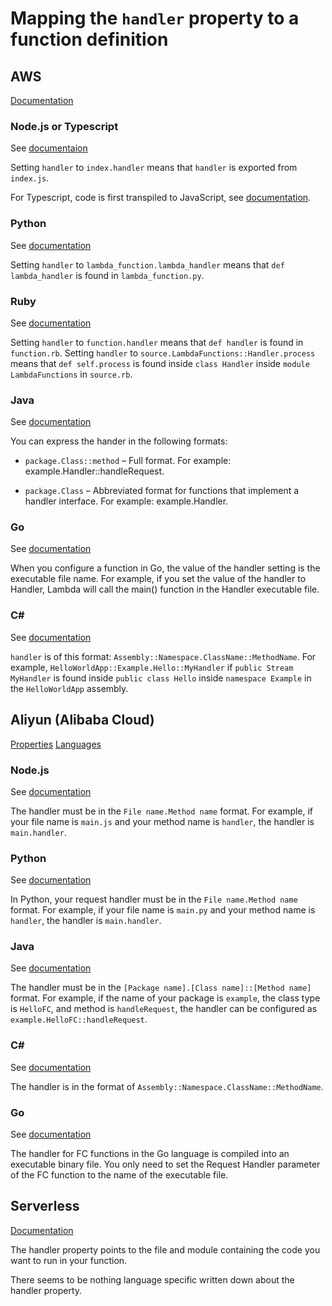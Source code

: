 # Mapping the `handler` property to a function definition

## AWS

[Documentation](https://docs.aws.amazon.com/lambda/latest/dg/welcome.html)

### Node.js or Typescript
See [documentaion](https://docs.aws.amazon.com/lambda/latest/dg/nodejs-handler.html)

Setting `handler` to `index.handler` means that `handler` is exported from `index.js`.

For Typescript, code is first transpiled to JavaScript, see [documentation](https://docs.aws.amazon.com/lambda/latest/dg/lambda-typescript.html).


### Python
See [documentation](https://docs.aws.amazon.com/lambda/latest/dg/python-handler.html)

Setting `handler` to `lambda_function.lambda_handler` means that `def lambda_handler` is found in `lambda_function.py`.

### Ruby
See [documentation](https://docs.aws.amazon.com/lambda/latest/dg/ruby-handler.html)

Setting `handler` to `function.handler` means that `def handler` is found in `function.rb`.
Setting `handler` to `source.LambdaFunctions::Handler.process` means that `def self.process` is found inside `class Handler` inside `module LambdaFunctions` in `source.rb`.

### Java
See [documentation](https://docs.aws.amazon.com/lambda/latest/dg/java-handler.html)

You can express the hander in the following formats:

- `package.Class::method` – Full format. For example: example.Handler::handleRequest.

- `package.Class` – Abbreviated format for functions that implement a handler interface. For example: example.Handler.

### Go
See [documentation](https://docs.aws.amazon.com/lambda/latest/dg/golang-handler.html)

When you configure a function in Go, the value of the handler setting is the executable file name. For example, if you set the value of the handler to Handler, Lambda will call the main() function in the Handler executable file.

### C#
See [documentation](https://docs.aws.amazon.com/lambda/latest/dg/csharp-handler.html)

`handler` is of this format: `Assembly::Namespace.ClassName::MethodName`.
For example, `HelloWorldApp::Example.Hello::MyHandler` if `public Stream MyHandler` is found inside `public class Hello` inside `namespace Example` in the `HelloWorldApp` assembly.


## Aliyun (Alibaba Cloud)
[Properties](https://www.alibabacloud.com/help/en/resource-orchestration-service/latest/aliyun-serverless-function)
[Languages](https://www.alibabacloud.com/help/en/function-compute/latest/programming-languages)

### Node.js
See [documentation](https://www.alibabacloud.com/help/en/function-compute/latest/node-request-handler)

The handler must be in the `File name.Method name` format. For example, if your file name is `main.js` and your method name is `handler`, the handler is `main.handler`.

### Python
See [documentation](https://www.alibabacloud.com/help/en/function-compute/latest/programming-languages-python)

In Python, your request handler must be in the `File name.Method name` format. For example, if your file name is `main.py` and your method name is `handler`, the handler is `main.handler`.

### Java
See [documentation](https://www.alibabacloud.com/help/en/function-compute/latest/programming-languages-java)

The handler must be in the `[Package name].[Class name]::[Method name]` format. For example, if the name of your package is `example`, the class type is `HelloFC`, and method is `handleRequest`, the handler can be configured as `example.HelloFC::handleRequest`.

### C#
See [documentation](https://www.alibabacloud.com/help/en/function-compute/latest/programming-languages-csharp)

The handler is in the format of `Assembly::Namespace.ClassName::MethodName`.

### Go
See [documentation](https://www.alibabacloud.com/help/en/function-compute/latest/go-323505)

The handler for FC functions in the Go language is compiled into an executable binary file. You only need to set the Request Handler parameter of the FC function to the name of the executable file.

## Serverless
[Documentation](https://www.serverless.com/framework/docs/providers/aws/guide/functions)

The handler property points to the file and module containing the code you want to run in your function.

There seems to be nothing language specific written down about the handler property.
